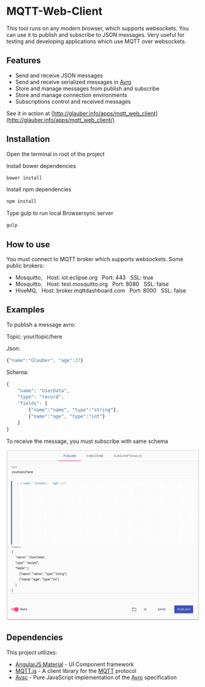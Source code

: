# MQTT-Web-Client

This tool runs on any modern browser, which supports websockets. You can use it to publish and subscribe to JSON messages. Very useful for testing and developing applications which use MQTT over websockets.

## Features

+ Send and receive JSON messages
+ Send and receive serialized messages in [Avro](http://avro.apache.org/docs/current/)
+ Store and manage messages from publish and subscribe
+ Store and manage connection environments
+ Subscriptions control and received messages

See it in action at [http://glauber.info/apps/mqtt_web_client](http://glauber.info/apps/mqtt_web_client/)

## Installation

Open the terminal in root of the project

Install bower dependencies
```sh
bower install
```
Install npm dependencies
```sh
npm install
```
Type gulp to run local Browsersync server
```sh
gulp
```
## How to use

You must connect to MQTT broker which supports websockets. Some public brokers:
+ Mosquitto, &nbsp; Host: iot.eclipse.org &nbsp; Port: 443 &nbsp; SSL: true
+ Mosquitto, &nbsp; Host: test.mosquitto.org &nbsp; Port: 8080 &nbsp; SSL: false
+ HiveMQ, &nbsp; Host: broker.mqttdashboard.com &nbsp; Port: 8000 &nbsp; SSL: false

## Examples

To publish a message avro:

Topic: your/topic/here

Json:
```javascript
{"name":"Glauber", "age":27}
```

Schema:
```javascript
{
    "name": "UserData",
    "type": "record",
    "fields": [
        {"name":"name", "type":"string"},
        {"name":"age", "type":"int"}
    ]
}
```

To receive the message, you must subscribe with same schema

![publish_box.png](/misc/publish_box.png?raw=true "Publish message")

## Dependencies

This project utilizes:
+ [AngularJS Material](https://material.angularjs.org/latest/) - UI Component framework
+ [MQTT.js](https://github.com/mqttjs/MQTT.js) - A client library for the [MQTT](http://mqtt.org/) protocol
+ [Avsc](https://github.com/mtth/avsc) - Pure JavaScript implementation of the [Avro](http://avro.apache.org/docs/current/) specification
